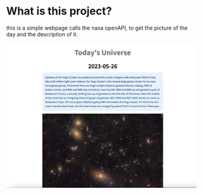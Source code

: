 # What is this project?
this is a simple webpage calls the nasa openAPI, to get the picture of the day and the description of it.

![Showcase](showcase.png)
